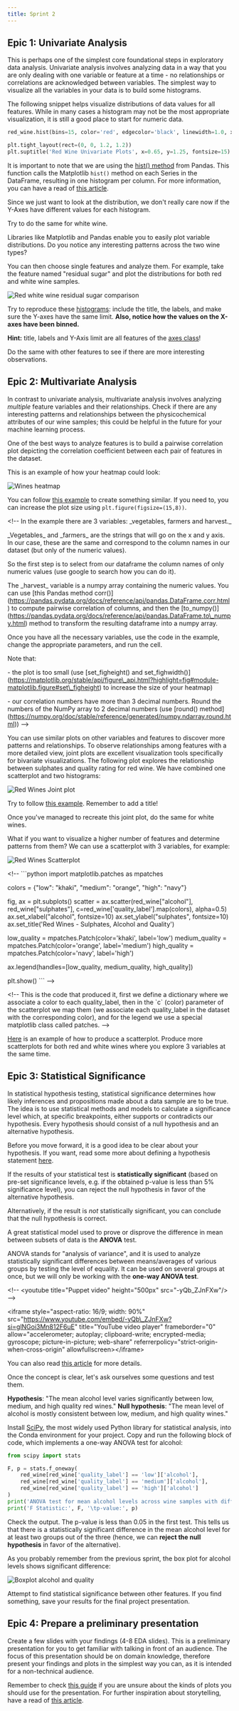 ```yaml
---
title: Sprint 2
---
```



## Epic 1: Univariate Analysis

This is perhaps one of the simplest core foundational steps in exploratory data analysis. Univariate analysis involves analyzing data in a way that you are only dealing with one variable or feature at a time - no relationships or correlations are acknowledged between variables. The simplest way to visualize all the variables in your data is to build some histograms.

The following snippet helps visualize distributions of data values for all features. While in many cases a histogram may not be the most appropriate visualization, it is still a good place to start for numeric data.

```python
red_wine.hist(bins=15, color='red', edgecolor='black', linewidth=1.0, xlabelsize=8, ylabelsize=8, grid=False)

plt.tight_layout(rect=(0, 0, 1.2, 1.2))
plt.suptitle('Red Wine Univariate Plots', x=0.65, y=1.25, fontsize=15)
```

It is important to note that we are using the [hist() method](https://pandas.pydata.org/docs/reference/api/pandas.DataFrame.hist.html) from Pandas. This function calls the Matplotlib `hist()` method on each Series in the DataFrame, resulting in one histogram per column. For more information, you can have a read of [this article](https://www.kaggle.com/residentmario/univariate-plotting-with-pandas).

Since we just want to look at the distribution, we don't really care now if the Y-Axes have different values for each histogram.

Try to do the same for white wine.

Libraries like Matplotlib and Pandas enable you to easily plot variable distributions. Do you notice any interesting patterns across the two wine types?

You can then choose single features and analyze them. For example, take the feature named "residual sugar" and plot the distributions for both red and white wine samples.

![Red white wine residual sugar comparison](staticAsset/data/Module-1/Project-2/residual-sugar-white-red-comparison.png "Red white wine residual sugar comparison")

Try to reproduce these [histograms](https://seaborn.pydata.org/generated/seaborn.histplot.html): include the title, the labels, and make sure the Y-axes have the same limit. **Also, notice how the values on the X-axes have been binned.**

**Hint:** title, labels and Y-Axis limit are all features of the [axes class](https://matplotlib.org/stable/api/axes_api.html)!

Do the same with other features to see if there are more interesting observations.

## Epic 2: Multivariate Analysis

In contrast to univariate analysis, multivariate analysis involves analyzing _multiple_ feature variables and their relationships. Check if there are any interesting patterns and relationships between the physicochemical attributes of our wine samples; this could be helpful in the future for your machine learning process.

One of the best ways to analyze features is to build a pairwise correlation plot depicting the correlation coefficient between each pair of features in the dataset.

This is an example of how your heatmap could look:

![Wines heatmap](staticAsset/data/Module-1/Project-2/heatmap-sns.png "Wines heatmap")

You can follow [this example](https://towardsdatascience.com/better-heatmaps-and-correlation-matrix-plots-in-python-41445d0f2bec) to create something similar. If you need to, you can increase the plot size using `plt.figure(figsize=(15,8))`.

\<!-- In the example there are 3 variables: \_vegetables, farmers and harvest.\_

\_Vegetables\_ and \_farmers\_ are the strings that will go on the x and y axis. In our case, these are the same and correspond to the column names in our dataset (but only of the numeric values).

So the first step is to select from our dataframe the column names of only numeric values (use google to search how you can do it).

The \_harvest\_ variable is a numpy array containing the numeric values. You can use \[this Pandas method corr()]\(https://pandas.pydata.org/docs/reference/api/pandas.DataFrame.corr.html) to compute pairwise correlation of columns, and then the \[to\_numpy()]\(https://pandas.pydata.org/docs/reference/api/pandas.DataFrame.to\_numpy.html) method to transform the resulting dataframe into a numpy array.

Once you have all the necessary variables, use the code in the example, change the appropriate parameters, and run the cell.

Note that:

\- the plot is too small (use \[set\_figheight() and set\_fighwidth()]\(https://matplotlib.org/stable/api/figure\_api.html?highlight=fig#module-matplotlib.figure#set\_figheight) to increase the size of your heatmap)

\- our correlation numbers have more than 3 decimal numbers. Round the numbers of the NumPy array to 2 decimal numbers (use \[round() method]\(https://numpy.org/doc/stable/reference/generated/numpy.ndarray.round.html)) -->

You can use similar plots on other variables and features to discover more patterns and relationships. To observe relationships among features with a more detailed view, joint plots are excellent visualization tools specifically for bivariate visualizations. The following plot explores the relationship between sulphates and quality rating for red wine. We have combined one scatterplot and two histograms:

![Red Wines Joint plot](staticAsset/data/Module-1/Project-2/joint-plot.png "Red Wines Joint plot")

Try to follow [this example](https://seaborn.pydata.org/generated/seaborn.jointplot.html). Remember to add a title!

Once you've managed to recreate this joint plot, do the same for white wines.

What if you want to visualize a higher number of features and determine patterns from them? We can use a scatterplot with 3 variables, for example:

![Red Wines Scatterplot](staticAsset/data/Module-1/Project-2/scatter-sulphates-alcohol-quality.png "Red Wines Scatterplot")

\<!-- \`\`\`python
import matplotlib.patches as mpatches

colors = {"low": "khaki", "medium": "orange", "high": "navy"}

fig, ax = plt.subplots()
scatter = ax.scatter(red\_wine\["alcohol"], red\_wine\["sulphates"],
&#x20;          c=red\_wine\['quality\_label'].map(colors), alpha=0.5)
ax.set\_xlabel("alcohol", fontsize=10)
ax.set\_ylabel("sulphates", fontsize=10)
ax.set\_title('Red Wines - Sulphates, Alcohol and Quality')

low\_quality = mpatches.Patch(color='khaki', label='low')
medium\_quality = mpatches.Patch(color='orange', label='medium')
high\_quality = mpatches.Patch(color='navy', label='high')

ax.legend(handles=\[low\_quality, medium\_quality, high\_quality])

plt.show()
\`\`\` -->

\<!-- This is the code that produced it, first we define a dictionary where we associate a color to each quality\_label, then in the \`c\` (color) parameter of the scatterplot we map them (we associate each quality\_label in the dataset with the corresponding color), and for the legend we use a special matplotlib class called patches.  -->

[Here](https://seaborn.pydata.org/generated/seaborn.scatterplot.html) is an example of how to produce a scatterplot. Produce more scatterplots for both red and white wines where you explore 3 variables at the same time.

## Epic 3: Statistical Significance

In statistical hypothesis testing, statistical significance determines how likely inferences and propositions made about a data sample are to be true. The idea is to use statistical methods and models to calculate a significance level which, at specific breakpoints, either supports or contradicts our hypothesis. Every hypothesis should consist of a null hypothesis and an alternative hypothesis.

Before you move forward, it is a good idea to be clear about your hypothesis. If you want, read some more about defining a hypothesis statement [here](https://www.statisticshowto.com/probability-and-statistics/hypothesis-testing/#Hypothesis).

If the results of your statistical test is **statistically significant** (based on pre-set significance levels, e.g. if the obtained p-value is less than 5% significance level), you can reject the null hypothesis in favor of the alternative hypothesis.

Alternatively, if the result is _not_ statistically significant, you can conclude that the null hypothesis is correct.

A great statistical model used to prove or disprove the difference in mean between subsets of data is the **ANOVA** test.

ANOVA stands for "analysis of variance", and it is used to analyze statistically significant differences between means/averages of various groups by testing the level of equality. It can be used on several groups at once, but we will only be working with the **one-way ANOVA test**.

\<!-- \<youtube title="Puppet video" height="500px" src="-yQb\_ZJnFXw"/> -->

\<iframe style="aspect-ratio: 16/9; width: 90%" src="https://www.youtube.com/embed/-yQb\_ZJnFXw?si=glNGoi3Mn812F6uE" title="YouTube video player" frameborder="0" allow="accelerometer; autoplay; clipboard-write; encrypted-media; gyroscope; picture-in-picture; web-share" referrerpolicy="strict-origin-when-cross-origin" allowfullscreen>\</iframe>

You can also read [this article](https://www.statisticshowto.com/probability-and-statistics/hypothesis-testing/anova/) for more details.

Once the concept is clear, let's ask ourselves some questions and test them.

**Hypothesis**: "The mean alcohol level varies significantly between low, medium, and high quality red wines."
**Null hypothesis**: "The mean level of alcohol is mostly consistent between low, medium, and high quality wines."

Install [SciPy](https://docs.scipy.org/doc/scipy/reference/stats.html), the most widely used Python library for statistical analysis, into the Conda environment for your project. Copy and run the following block of code, which implements a one-way ANOVA test for alcohol:

```python
from scipy import stats

F, p = stats.f_oneway(
    red_wine[red_wine['quality_label'] == 'low']['alcohol'],
    red_wine[red_wine['quality_label'] == 'medium']['alcohol'],
    red_wine[red_wine['quality_label'] == 'high']['alcohol']
)
print('ANOVA test for mean alcohol levels across wine samples with different quality ratings')
print('F Statistic:', F, '\tp-value:', p)
```

Check the output. The p-value is less than 0.05 in the first test. This tells us that there is a statistically significant difference in the mean alcohol level for at least two groups out of the three (hence, we can **reject the null hypothesis** in favor of the alternative).

As you probably remember from the previous sprint, the box plot for alcohol levels shows significant difference:

![Boxplot alcohol and quality](staticAsset/data/Module-1/Project-2/boxplot-alcohol-quality.jpg "Boxplot alcohol and quality")

Attempt to find statistical significance between other features. If you find something, save your results for the final project presentation.

## Epic 4: Prepare a preliminary presentation

Create a few slides with your findings (4-8 EDA slides). This is a preliminary presentation for you to get familiar with talking in front of an audience. The focus of this presentation should be on domain knowledge, therefore present your findings and plots in the simplest way you can, as it is intended for a non-technical audience.

Remember to check [this guide](https://www.storytellingwithdata.com/chart-guide) if you are unsure about the kinds of plots you should use for the presentation. For further inspiration about storytelling, have a read of [this article](https://medium.com/swlh/storytelling-with-data-part-1-a3bdd5138958).
